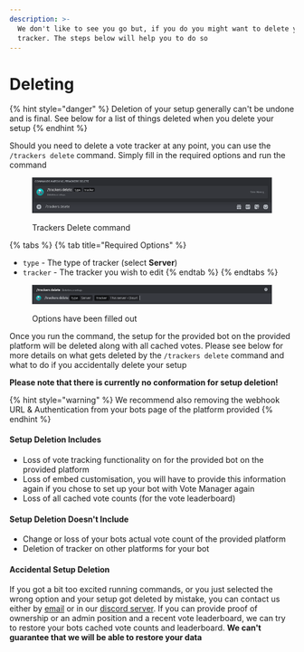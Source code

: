```yaml
---
description: >-
  We don't like to see you go but, if you do you might want to delete your vote
  tracker. The steps below will help you to do so
---
```


# Deleting

{% hint style="danger" %}
Deletion of your setup generally can't be undone and is final. See below for a list of things deleted when you delete your setup
{% endhint %}

Should you need to delete a vote tracker at any point, you can use the `/trackers delete` command. Simply fill in the required options and run the command

<figure><img src="../.gitbook/assets/tracker_delete.png" alt=""><figcaption><p>Trackers Delete command</p></figcaption></figure>

{% tabs %}
{% tab title="Required Options" %}
* `type` - The type of tracker (select **Server**)
* `tracker` - The tracker you wish to edit
{% endtab %}
{% endtabs %}

<figure><img src="../.gitbook/assets/trackers_delete_server.png" alt=""><figcaption><p>Options have been filled out</p></figcaption></figure>

Once you run the command, the setup for the provided bot on the provided platform will be deleted along with all cached votes. Please see below for more details on what gets deleted by the `/trackers delete` command and what to do if you accidentally delete your setup

**Please note that there is currently no conformation for setup deletion!**

{% hint style="warning" %}
We recommend also removing the webhook URL & Authentication from your bots page of the platform provided
{% endhint %}

#### Setup Deletion Includes

* Loss of vote tracking functionality on for the provided bot on the provided platform
* Loss of embed customisation, you will have to provide this information again if you chose to set up your bot with Vote Manager again
* Loss of all cached vote counts (for the vote leaderboard)

#### Setup Deletion Doesn't Include&#x20;

* Change or loss of your bots actual vote count of the provided platform
* Deletion of tracker on other platforms for your bot

#### Accidental Setup Deletion

If you got a bit too excited running commands, or you just selected the wrong option and your setup got deleted by mistake, you can contact us either by [email](mailto:contact@votemanager.xyz) or in our [discord server](https://votemanager.xyz/discord). If you can provide proof of ownership or an admin position and a recent vote leaderboard,  we can try to restore your bots cached vote counts and leaderboard. **We can't guarantee that we will be able to restore your data**
